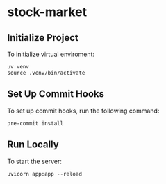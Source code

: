 # stock-market

## Initialize Project

To initialize virtual enviroment:
```
uv venv
source .venv/bin/activate
```


## Set Up Commit Hooks

To set up commit hooks, run the following command:
```
pre-commit install
```


## Run Locally

To start the server:
```
uvicorn app:app --reload
```
